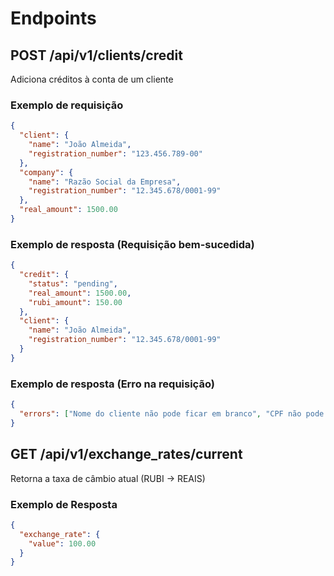 # Endpoints
## POST /api/v1/clients/credit
Adiciona créditos à conta de um cliente
### Exemplo de requisição
```json
{
  "client": {
    "name": "João Almeida",
    "registration_number": "123.456.789-00"
  },
  "company": {
    "name": "Razão Social da Empresa",
    "registration_number": "12.345.678/0001-99"
  },
  "real_amount": 1500.00
}
```
### Exemplo de resposta (Requisição bem-sucedida)
```json
{
  "credit": {
    "status": "pending",
    "real_amount": 1500.00,
    "rubi_amount": 150.00
  },
  "client": {
    "name": "João Almeida",
    "registration_number": "12.345.678/0001-99"
  }
}
```
### Exemplo de resposta (Erro na requisição)
```json
{
  "errors": ["Nome do cliente não pode ficar em branco", "CPF não pode ficar em branco"]
}
```
## GET /api/v1/exchange_rates/current
Retorna a taxa de câmbio atual (RUBI -> REAIS)
### Exemplo de Resposta
```json
{
  "exchange_rate": {
    "value": 100.00
  }
}
```
